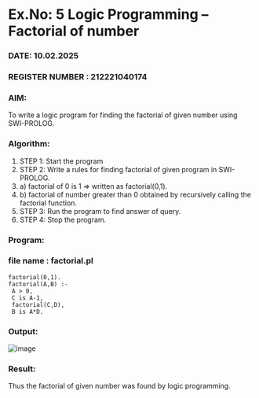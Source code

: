 # Ex.No: 5   Logic Programming – Factorial of number   
### DATE: 10.02.2025                                                                         
### REGISTER NUMBER : 212221040174
### AIM: 
To  write  a logic program for finding the factorial of given number using SWI-PROLOG. 
### Algorithm:
1. STEP 1: Start the program
2. STEP 2:  Write a rules for finding factorial of given program in SWI-PROLOG.
3.   a)	factorial of 0 is 1 => written as factorial(0,1).
4.   b)	factorial of number greater than 0 obtained by recursively calling the factorial    function.
5. STEP 3: Run the program  to find answer of  query.
6. STEP 4: Stop the program.

### Program:
### file name : factorial.pl 
```
factorial(0,1). 
factorial(A,B) :- 
 A > 0, 
 C is A-1, 
 factorial(C,D), 
 B is A*D. 
```

### Output:

![image](https://github.com/mugil24/AI_Lab_2023-24/assets/145928968/e885681c-cd97-4fb6-a606-6c814ae08d7a)



### Result:
Thus the factorial of given number was found by logic programming. 
